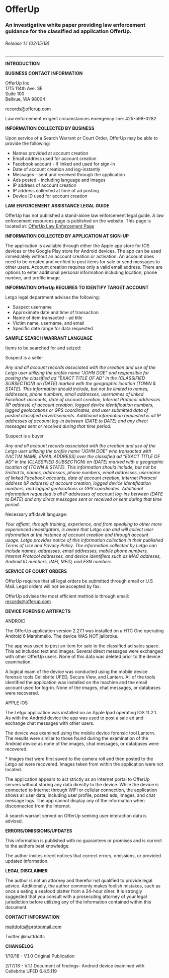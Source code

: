 # OfferUp

### An investigative white paper providing law enforcement guidance for the classified ad application OfferUp.

###### Release 1.1 \(02/15/18\)
___
**INTRODUCTION**    


**BUSINESS CONTACT INFORMATION**    

OfferUp Inc.  
1715 114th Ave. SE  
Suite 100  
Bellvue, WA 98004  

<records@offerup.com>  

Law enforcement exigent circumstances emergency line: 425-598-0282  

**INFORMATION COLLECTED BY BUSINESS**  

Upon service of a Search Warrant or Court Order, OfferUp may be able to provide the following:

* Names provided at account creation
* Email address used for account creation
* Facebook account - if linked and used for sign-in
* Date of account creation and log-instantly
* Messages - sent and received through the application
* Ads posted - including language and images
* IP address of account creation
* IP address collected at time of ad posting
* Device ID used for account creation  

**LAW ENFORCEMENT ASSISTANCE LEGAL GUIDE**   

OfferUp has not published a stand-alone law enforcement legal guide.  A law enforcement resources page is published on the website.  This page is located at: [OfferUp Law Enforcement Page](https://ask.offerup.com/Trust-Safety/Resources/887967481/Law-Enforcement-Resources.htm)    

**INFORMATION COLLECTED BY APPLICATION AT SIGN-UP**   

The application is available through either the Apple app store for IOS devices or the Google Play store for Android devices.  The app can be used immediately without an account creation or activation.  An account does need to be created and verified to post items for sale or send messages to other users.  Account creation requires only a valid email address.  There are options to enter additional personal information including location, phone number, and profile image.  

**INFORMATION OfferUp REQUIRES TO IDENTIFY TARGET ACCOUNT**    

Letgo legal department advises the following:  

* Suspect username  
* Approximate date and time of transaction
* Name of item transacted - ad title   
* Victim name, username, and email  
* Specific date range for data requested  

**SAMPLE SEARCH WARRANT LANGUAGE**    

Items to be searched for and seized:

Suspect is a seller  

*Any and all account records associated with the creation and use of the Letgo user utilizing the profile name "JOHN DOE" and responsible for posting the classified ad "EXACT TITLE OF AD" in the \(CLASSIFIED SUBSECTION\) on \(DATE\) marked with the geographic location \(TOWN & STATE\). This information should include, but not be limited to names, addresses, phone numbers, email addresses, usernames of linked Facebook accounts, date of account creation, Internet Protocol addresses \(IP address\) of account creation, logged device identification numbers, logged geolocations or GPS coordinates, and user submitted data of posted classified advertisements.  Additional information requested is all IP addresses of account log-in between \(DATE to DATE\) and any direct messages sent or received during that time period.*  

Suspect is a buyer

*Any and all account records associated with the creation and use of the Letgo user utilizing the profile name "JOHN DOE" who transacted with \(VICTIM NAME, EMAIL ADDRESS\) over the classified ad "EXACT TITLE OF AD" in the \(CLASSIFIED SUBSECTION\) on \(DATE\) marked with a geographic location of \(TOWN & STATE\).  This information should include, but not be limited to, names, addresses, phone numbers, email addresses, username of linked Facebook accounts, date of account creation, Internet Protocol address \(IP address\) of account creation, logged device identification numbers, and logged geolocations or GPS coordinates.  Additional information requested is all IP addresses of account log-ins between \(DATE to DATE\) and any direct messages sent or received or sent during that time period.*  

Necessary affidavit language:

*Your affiant, through training, experience, and from speaking to other more experienced investigators, is aware that Letgo can and will collect user information at the instance of account creation and through account usage. Letgo provides notice of this information collection in their published Terms of Use and Privacy Policy.  The information collected by Letgo can include names, addresses, email addresses, mobile phone numbers, Internet Protocol addresses, and device identifiers such as MAC addreses, Android ID numbers, IMEI, MEID, and ESN numbers.*  

**SERVICE OF COURT ORDERS**  

OfferUp requires that all legal orders be submitted through email or U.S Mail.  Legal orders will not be accepted by fax.  

OfferUp advises the most efficient method is through email: <records@offerup.com>  

**DEVICE FORENSIC ARTIFACTS**  

ANDROID  

The OfferUp application version 2.27.1 was installed on a HTC One operating Android 6 Marshmello.  The device WAS NOT jailbroke.    

The app was used to post an item for sale to the classified ad sales space.  This ad included text and images.  Several direct messages were exchanged with other OfferUp users.  None of this data was deleted prior to the device examination.  

A logical exam of the device was conducted using the mobile device forensic tools Cellebrite UFED, Secure View, and Lantern.  All of the tools identified the application was installed on the machine and the email account used for log-in.  None of the images, chat messages, or databases were recovered.  

APPLE IOS  

The Letgo application was installed on an Apple Ipad operating IOS 11.2.1.  As with the Android device the app was used to post a sale ad and exchange chat messages with other users.  

The device was examined using the mobile device forensic tool Lantern.  The results were similar to those found during the examination of the Android device as none of the images, chat messages, or databases were recovered.

\* Images that were first saved to the camera roll and then posted to the Letgo ad were recovered.  Images taken from within the application were not located.  

The application appears to act strictly as an Internet portal to OfferUp servers without storing any data directly to the device.  While the device is  connected to Internet through WiFi or cellular connection, the application shows all user data, including user profile, posted ads, images, and chat message logs.  The app cannot display any of the information when disconnected from the Internet.  

A search warrant served on OfferUp seeking user interaction data is advised.   

**ERRORS/OMISSIONS/UPDATES**  

This information is published with no guarantees or promises and is correct to the authors best knowledge.  

The author invites direct notices that correct errors, omissions, or provided updated information.  

**LEGAL DISCLAIMER**  

The author is not an attorney and therefor not qualified to provide legal advice.  Additionally, the author commonly makes foolish mistakes, such as once a eating a seafood platter from a 24-hour diner.  It is strongly suggested that you consult with a prosecuting attorney of your legal jurisdiction before utilizing any of the information contained within this document.  

**CONTACT INFORMATION**  

 mattdotts@protonmail.com   

 Twitter \@mattdotts

 **CHANGELOG**  

 1/10/18 - V.1.0 Original Publication  

 2/17/18 - V.1.1 Document of findings- Android device examined with Cellebrite UFED 6.4.5.119  
